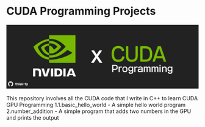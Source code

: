 # CUDA Programming Projects
![screenshot](Resources/repo_banner.png)

This repository involves all the CUDA code that I write in C++ to learn CUDA GPU Programming
1.1.basic_hello_world - A simple hello world program
2.number_addition     - A simple program that adds two numbers in the GPU and prints the output

